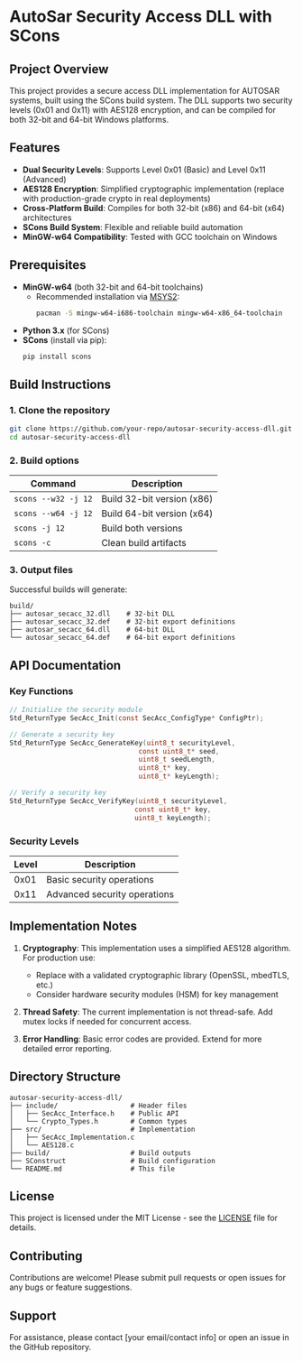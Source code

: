# AutoSar Security Access DLL with SCons

## Project Overview

This project provides a secure access DLL implementation for AUTOSAR systems, built using the SCons build system. The DLL supports two security levels (0x01 and 0x11) with AES128 encryption, and can be compiled for both 32-bit and 64-bit Windows platforms.

## Features

- **Dual Security Levels**: Supports Level 0x01 (Basic) and Level 0x11 (Advanced)
- **AES128 Encryption**: Simplified cryptographic implementation (replace with production-grade crypto in real deployments)
- **Cross-Platform Build**: Compiles for both 32-bit (x86) and 64-bit (x64) architectures
- **SCons Build System**: Flexible and reliable build automation
- **MinGW-w64 Compatibility**: Tested with GCC toolchain on Windows

## Prerequisites

- **MinGW-w64** (both 32-bit and 64-bit toolchains)
  - Recommended installation via [MSYS2](https://www.msys2.org/):
    ```bash
    pacman -S mingw-w64-i686-toolchain mingw-w64-x86_64-toolchain
    ```
- **Python 3.x** (for SCons)
- **SCons** (install via pip):
  ```bash
  pip install scons
  ```

## Build Instructions

### 1. Clone the repository
```bash
git clone https://github.com/your-repo/autosar-security-access-dll.git
cd autosar-security-access-dll
```

### 2. Build options

| Command                  | Description                          |
|--------------------------|--------------------------------------|
| `scons --w32 -j 12`      | Build 32-bit version (x86)           |
| `scons --w64 -j 12`      | Build 64-bit version (x64)           |
| `scons -j 12`            | Build both versions                  |
| `scons -c`               | Clean build artifacts                |

### 3. Output files

Successful builds will generate:
```
build/
├── autosar_secacc_32.dll    # 32-bit DLL
├── autosar_secacc_32.def    # 32-bit export definitions
├── autosar_secacc_64.dll    # 64-bit DLL
└── autosar_secacc_64.def    # 64-bit export definitions
```

## API Documentation

### Key Functions

```c
// Initialize the security module
Std_ReturnType SecAcc_Init(const SecAcc_ConfigType* ConfigPtr);

// Generate a security key
Std_ReturnType SecAcc_GenerateKey(uint8_t securityLevel, 
                                const uint8_t* seed, 
                                uint8_t seedLength,
                                uint8_t* key, 
                                uint8_t* keyLength);

// Verify a security key
Std_ReturnType SecAcc_VerifyKey(uint8_t securityLevel,
                               const uint8_t* key,
                               uint8_t keyLength);
```

### Security Levels

| Level   | Description                |
|---------|----------------------------|
| 0x01    | Basic security operations  |
| 0x11    | Advanced security operations|

## Implementation Notes

1. **Cryptography**: This implementation uses a simplified AES128 algorithm. For production use:
   - Replace with a validated cryptographic library (OpenSSL, mbedTLS, etc.)
   - Consider hardware security modules (HSM) for key management

2. **Thread Safety**: The current implementation is not thread-safe. Add mutex locks if needed for concurrent access.

3. **Error Handling**: Basic error codes are provided. Extend for more detailed error reporting.

## Directory Structure

```
autosar-security-access-dll/
├── include/                  # Header files
│   ├── SecAcc_Interface.h    # Public API
│   └── Crypto_Types.h        # Common types
├── src/                      # Implementation
│   ├── SecAcc_Implementation.c
│   └── AES128.c
├── build/                    # Build outputs
├── SConstruct                # Build configuration
└── README.md                 # This file
```

## License

This project is licensed under the MIT License - see the [LICENSE](LICENSE) file for details.

## Contributing

Contributions are welcome! Please submit pull requests or open issues for any bugs or feature suggestions.

## Support

For assistance, please contact [your email/contact info] or open an issue in the GitHub repository.